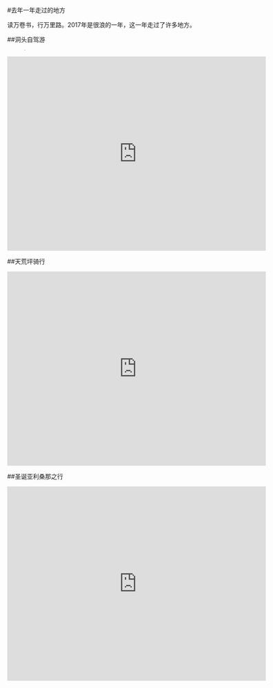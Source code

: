 #去年一年走过的地方

读万卷书，行万里路。2017年是很浪的一年，这一年走过了许多地方。

##洞头自驾游

<figure>
<a><img src="{{site.url}}/images/IMG_6297.jpg" style="zoom:10%"></a>
</figure>

<iframe src="https://www.google.com/maps/embed?pb=!1m40!1m12!1m3!1d225709.11331541187!2d120.75524284481621!3d27.88033416999685!2m3!1f0!2f0!3f0!3m2!1i1024!2i768!4f13.1!4m25!3e0!4m5!1s0x34458e73e7e7dbdf%3A0xcd88c62cee311f65!2sRui&#39;an%2C+Wenzhou%2C+Zhejiang%2C+China!3m2!1d27.778657!2d120.655148!4m5!1s0x34458f4ac91fd59b%3A0xcf4b382bb5b89415!2sTangxiazhen%2C+Rui&#39;an%2C+Wenzhou%2C+Zhejiang%2C+China%2C+325206!3m2!1d27.821201!2d120.693828!4m5!1s0x344f89d093e0fa8d%3A0xe269f68e80483db3!2sDongtou%2C+Wenzhou%2C+Zhejiang%2C+China!3m2!1d27.836154!2d121.157249!4m5!1s0x34458e73e7e7dbdf%3A0xcd88c62cee311f65!2sRui&#39;an%2C+Wenzhou%2C+Zhejiang%2C+China!3m2!1d27.778657!2d120.655148!5e0!3m2!1sen!2sus!4v1515713071137" width="600" height="450" frameborder="0" style="border:0" allowfullscreen></iframe>

##天荒坪骑行

<iframe src="https://www.google.com/maps/embed?pb=!1m34!1m12!1m3!1d220248.9585614715!2d119.73324127127344!3d30.396675614162668!2m3!1f0!2f0!3f0!3m2!1i1024!2i768!4f13.1!4m19!3e2!4m5!1s0x344b62e59347d573%3A0xc71a5f36936f81a0!2zQ2hpbmEsIFpoZWppYW5nLCBIYW5nemhvdSwgWGlodSwgWmhlZGEgUm9hZCwg5rWZ5rGf5aSn5a2m546J5rOJ5qCh5Yy6!3m2!1d30.263607999999998!2d120.1234389!4m5!1s0x344b17e13c8680f3%3A0xa65c43a7287aa265!2sTianhuangpingzhen%2C+Anji%2C+Huzhou%2C+Zhejiang%2C+China!3m2!1d30.519814999999998!2d119.621393!4m5!1s0x344b62e59347d573%3A0xc71a5f36936f81a0!2sZhejiang+University+Yuquan+Campus%2C+38+Zheda+Rd%2C+Xihu+Qu%2C+Hangzhou+Shi%2C+Zhejiang+Sheng%2C+China%2C+310027!3m2!1d30.263607999999998!2d120.1234389!5e0!3m2!1sen!2sus!4v1515713317740" width="600" height="450" frameborder="0" style="border:0" allowfullscreen></iframe>

##圣诞亚利桑那之行

<iframe src="https://www.google.com/maps/embed?pb=!1m52!1m12!1m3!1d3334788.2086694213!2d-117.08567559522976!3d35.29034658645422!2m3!1f0!2f0!3f0!3m2!1i1024!2i768!4f13.1!4m37!3e0!4m5!1s0x80c2c7f20f0b890b%3A0xc1daa51e0566238d!2s2620+Ellendale+Pl%2C+Los+Angeles%2C+CA+90007%2C+USA!3m2!1d34.032015699999995!2d-118.28820689999999!4m5!1s0x872b12ed50a179cb%3A0x8c69c7f8354a1bac!2sPhoenix%2C+Arizona!3m2!1d33.4483771!2d-112.0740373!4m5!1s0x872da132f942b00d%3A0x5548c523fa6c8efd!2sSedona%2C+Arizona+86336!3m2!1d34.8697395!2d-111.7609896!4m5!1s0x8734135bfdcd758f%3A0x6e982f5153384e39!2sPage%2C+AZ!3m2!1d36.9147222!2d-111.4558333!4m5!1s0x80beb782a4f57dd1%3A0x3accd5e6d5b379a3!2sLas+Vegas%2C+NV!3m2!1d36.1699412!2d-115.1398296!4m5!1s0x80c2c7f20f0b890b%3A0xc1daa51e0566238d!2s2620+Ellendale+Pl%2C+Los+Angeles%2C+CA+90007%2C+USA!3m2!1d34.032015699999995!2d-118.28820689999999!5e0!3m2!1sen!2sus!4v1515712095201" width="600" height="450" frameborder="0" style="border:0" allowfullscreen></iframe>